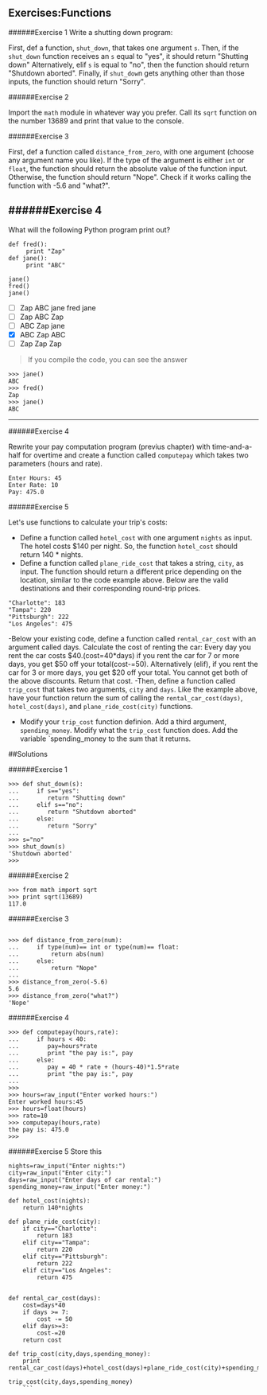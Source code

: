 ## Exercises:Functions


######Exercise 1
Write a shutting down program:

First, def a function, `shut_down`, that takes one argument `s`.
Then, if the `shut_down` function receives an `s` equal to "yes", it should return "Shutting down"
Alternatively, elif `s` is equal to "no", then the function should return "Shutdown aborted".
Finally, if `shut_dow`n gets anything other than those inputs, the function should return "Sorry".


######Exercise 2

Import the `math` module in whatever way you prefer. Call its `sqrt` function on the number 13689 and print that value to the console.

######Exercise 3

First, def a function called `distance_from_zero`, with one argument (choose any argument name you like).
If the type of the argument is either `int` or `float`, the function should return the absolute value of the function input.
Otherwise, the function should return "Nope".
Check if it works calling the function with -5.6 and "what?".

######Exercise 4
---


What will the following Python program print out?
```
def fred():
     print "Zap"
def jane():
     print "ABC"

jane()
fred()
jane()
```


- [ ]  Zap ABC jane fred jane
- [ ]  Zap ABC Zap
- [ ]  ABC Zap jane
- [x]  ABC Zap ABC
- [ ]  Zap Zap Zap

> If you compile the code, you can see the answer
```
>>> jane()
ABC
>>> fred()
Zap
>>> jane()
ABC
```

---

######Exercise 4

Rewrite your pay computation program (previus chapter) with time-and-a-half for overtime and create a function called `computepay` which takes two parameters (hours and
rate).
```
Enter Hours: 45
Enter Rate: 10
Pay: 475.0
```

######Exercise 5

Let's use functions to calculate your trip's costs:
- Define a function called `hotel_cost` with one argument `nights` as input.
The hotel costs $140 per night. So, the function `hotel_cost` should return 140 * nights.
- Define a function called `plane_ride_cost` that takes a string, `city`, as input.
The function should return a different price depending on the location, similar to the code example above. Below are the valid destinations and their corresponding round-trip prices.
```
"Charlotte": 183
"Tampa": 220
"Pittsburgh": 222
"Los Angeles": 475
```
-Below your existing code, define a function called `rental_car_cost` with an argument called days.
Calculate the cost of renting the car:
Every day you rent the car costs $40.(cost=40*days)
if you rent the car for 7 or more days, you get $50 off your total(cost-=50).
Alternatively (elif), if you rent the car for 3 or more days, you get $20 off your total.
You cannot get both of the above discounts.
Return that cost.
-Then, define a function called `trip_cost` that takes two arguments, `city` and `days`.
Like the example above, have your function return the sum of calling the `rental_car_cost(days)`, `hotel_cost(days)`, and `plane_ride_cost(city)` functions.
- Modify your `trip_cost` function definion. Add a third argument, `spending_money`.
Modify what the `trip_cost` function does. Add the variable `spending_money to the sum that it returns.


##Solutions

######Exercise 1
```
>>> def shut_down(s):
...     if s=="yes":
...        return "Shutting down"
...     elif s=="no":
...        return "Shutdown aborted"
...     else:
...        return "Sorry"
...
>>> s="no"
>>> shut_down(s)
'Shutdown aborted'
>>>
```

######Exercise 2
```
>>> from math import sqrt
>>> print sqrt(13689)
117.0

```

######Exercise 3

```

>>> def distance_from_zero(num):
...     if type(num)== int or type(num)== float:
...         return abs(num)
...     else:
...         return "Nope"
...
>>> distance_from_zero(-5.6)
5.6
>>> distance_from_zero("what?")
'Nope'
```
######Exercise 4

```
>>> def computepay(hours,rate):
...     if hours < 40:
...        pay=hours*rate
...        print "the pay is:", pay
...     else:
...        pay = 40 * rate + (hours-40)*1.5*rate
...        print "the pay is:", pay
...
>>>
>>> hours=raw_input("Enter worked hours:")
Enter worked hours:45
>>> hours=float(hours)
>>> rate=10
>>> computepay(hours,rate)
the pay is: 475.0
>>>
```
######Exercise 5
Store this
```
nights=raw_input("Enter nights:")
city=raw_input("Enter city:")
days=raw_input("Enter days of car rental:")
spending_money=raw_input("Enter money:")

def hotel_cost(nights):
    return 140*nights

def plane_ride_cost(city):
    if city=="Charlotte":
        return 183
    elif city=="Tampa":
        return 220
    elif city=="Pittsburgh":
        return 222
    elif city=="Los Angeles":
        return 475


def rental_car_cost(days):
    cost=days*40
    if days >= 7:
        cost -= 50
    elif days>=3:
        cost-=20
    return cost

def trip_cost(city,days,spending_money):
    print rental_car_cost(days)+hotel_cost(days)+plane_ride_cost(city)+spending_money

trip_cost(city,days,spending_money)
    ```


